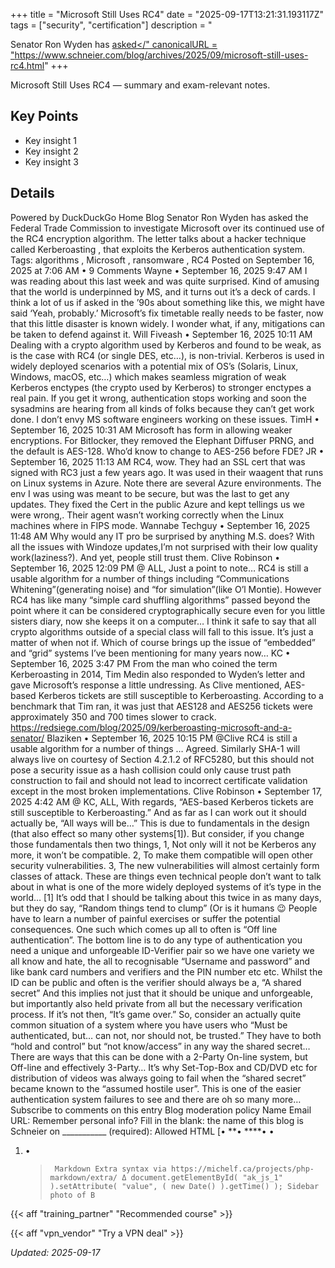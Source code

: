 +++
title = "Microsoft Still Uses RC4"
date = "2025-09-17T13:21:31.193117Z"
tags = ["security", "certification"]
description = "<p>Senator Ron Wyden has <a href="https://www.wyden.senate.gov/imo/media/doc/wyden_letter_to_ftc_on_microsoft_kerberoasting_ransomwarepdf.pdf">asked</"
canonicalURL = "https://www.schneier.com/blog/archives/2025/09/microsoft-still-uses-rc4.html"
+++

Microsoft Still Uses RC4 — summary and exam-relevant notes.

## Key Points
- Key insight 1
- Key insight 2
- Key insight 3

## Details
Powered by DuckDuckGo Home Blog Senator Ron Wyden has asked the Federal Trade Commission to investigate Microsoft over its continued use of the RC4 encryption algorithm. The letter talks about a hacker technique called Kerberoasting , that exploits the Kerberos authentication system. Tags: algorithms , Microsoft , ransomware , RC4 Posted on September 16, 2025 at 7:06 AM • 9 Comments Wayne • September 16, 2025 9:47 AM I was reading about this last week and was quite surprised. Kind of amusing that the world is underpinned by MS, and it turns out it’s a deck of cards. I think a lot of us if asked in the ’90s about something like this, we might have said ‘Yeah, probably.’ Microsoft’s fix timetable really needs to be faster, now that this little disaster is known widely. I wonder what, if any, mitigations can be taken to defend against it. Will Fiveash • September 16, 2025 10:11 AM Dealing with a crypto algorithm used by Kerberos and found to be weak, as is the case with RC4 (or single DES, etc…), is non-trivial. Kerberos is used in widely deployed scenarios with a potential mix of OS’s (Solaris, Linux, Windows, macOS, etc…) which makes seamless migration of weak Kerberos enctypes (the crypto used by Kerberos) to stronger enctypes a real pain. If you get it wrong, authentication stops working and soon the sysadmins are hearing from all kinds of folks because they can’t get work done. I don’t envy MS software engineers working on these issues. TimH • September 16, 2025 10:31 AM Microsoft has form in allowing weaker encryptions. For Bitlocker, they removed the Elephant Diffuser PRNG, and the default is AES-128. Who’d know to change to AES-256 before FDE? JR • September 16, 2025 11:13 AM RC4, wow. They had an SSL cert that was signed with RC3 just a few years ago. It was used in their waagent that runs on Linux systems in Azure. Note there are several Azure environments. The env I was using was meant to be secure, but was the last to get any updates. They fixed the Cert in the public Azure and kept tellings us we were wrong,. Their agent wasn’t working correctly when the Linux machines where in FIPS mode. Wannabe Techguy • September 16, 2025 11:48 AM Why would any IT pro be surprised by anything M.S. does? With all the issues with Windoze updates,I’m not surprised with their low quality work(laziness?). And yet, people still trust them. Clive Robinson • September 16, 2025 12:09 PM @ ALL, Just a point to note… RC4 is still a usable algorithm for a number of things including “Communications Whitening”(generating noise) and “for simulation”(like O’l Montie). However RC4 has like many “simple card shuffling algorithms” passed beyond the point where it can be considered cryptographically secure even for you little sisters diary, now she keeps it on a computer… I think it safe to say that all crypto algorithms outside of a special class will fall to this issue. It’s just a matter of when not if. Which of course brings up the issue of “embedded” and “grid” systems I’ve been mentioning for many years now… KC • September 16, 2025 3:47 PM From the man who coined the term Kerberoasting in 2014, Tim Medin also responded to Wyden’s letter and gave Microsoft’s response a little undressing. As Clive mentioned, AES-based Kerberos tickets are still susceptible to Kerberoasting. According to a benchmark that Tim ran, it was just that AES128 and AES256 tickets were approximately 350 and 700 times slower to crack. https://redsiege.com/blog/2025/09/kerberoasting-microsoft-and-a-senator/ Blaziken • September 16, 2025 10:15 PM @Clive RC4 is still a usable algorithm for a number of things … Agreed. Similarly SHA-1 will always live on courtesy of Section 4.2.1.2 of RFC5280, but this should not pose a security issue as a hash collision could only cause trust path construction to fail and should not lead to incorrect certificate validation except in the most broken implementations. Clive Robinson • September 17, 2025 4:42 AM @ KC, ALL, With regards, “AES-based Kerberos tickets are still susceptible to Kerberoasting.” And as far as I can work out it should actually be, “All ways will be…” This is due to fundamentals in the design (that also effect so many other systems[1]). But consider, if you change those fundamentals then two things, 1, Not only will it not be Kerberos any more, it won’t be compatible. 2, To make them compatible will open other security vulnerabilities. 3, The new vulnerabilities will almost certainly form classes of attack. These are things even technical people don’t want to talk about in what is one of the more widely deployed systems of it’s type in the world… [1] It’s odd that I should be talking about this twice in as many days, but they do say, “Random things tend to clump” (Or is it humans 😉 People have to learn a number of painful exercises or suffer the potential consequences. One such which comes up all to often is “Off line authentication”. The bottom line is to do any type of authentication you need a unique and unforgeable ID-Verifier pair so we have one variety we all know and hate, the all to recognisable “Username and password” and like bank card numbers and verifiers and the PIN number etc etc. Whilst the ID can be public and often is the verifier should always be a, “A shared secret” And this implies not just that it should be unique and unforgeable, but importantly also held private from all but the necessary verification process. If it’s not then, “It’s game over.” So, consider an actually quite common situation of a system where you have users who “Must be authenticated, but… can not, nor should not, be trusted.” They have to both “hold and control” but “not know/access” in any way the shared secret… There are ways that this can be done with a 2-Party On-line system, but Off-line and effectively 3-Party… It’s why Set-Top-Box and CD/DVD etc for distribution of videos was always going to fail when the “shared secret” became known to the “assumed hostile user”. This is one of the easier authentication system failures to see and there are oh so many more… Subscribe to comments on this entry Blog moderation policy Name Email URL: Remember personal info? Fill in the blank: the name of this blog is Schneier on \_\_\_\_\_\_\_\_\_\_\_ (required): Allowed HTML  [•  **•  ****•  •

1. •
   > ```
   >  Markdown Extra syntax via https://michelf.ca/projects/php-markdown/extra/ Δ document.getElementById( "ak_js_1" ).setAttribute( "value", ( new Date() ).getTime() ); Sidebar photo of B



{{< aff "training_partner" "Recommended course" >}}

{{< aff "vpn_vendor" "Try a VPN deal" >}}

*Updated: 2025-09-17*